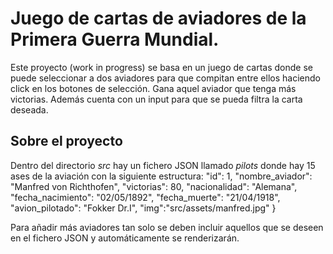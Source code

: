 # Juego de cartas de aviadores de la Primera Guerra Mundial.

Este proyecto (work in progress) se basa en un juego de cartas donde se puede seleccionar a dos aviadores para que compitan entre ellos haciendo click en los botones de selección. Gana aquel aviador que tenga más victorias. 
Además cuenta con un input para que se pueda filtra la carta deseada.

## Sobre el proyecto
Dentro del directorio *src* hay un fichero JSON llamado *pilots* donde hay 15 ases de la aviación con la siguiente estructura:
"id": 1,
  "nombre_aviador": "Manfred von Richthofen",
  "victorias": 80,
  "nacionalidad": "Alemana",
  "fecha_nacimiento": "02/05/1892",
  "fecha_muerte": "21/04/1918",
  "avion_pilotado": "Fokker Dr.I",
  "img":"src/assets/manfred.jpg"
  }

  Para añadir más aviadores tan solo se deben incluir aquellos que se deseen en el fichero JSON y automáticamente se renderizarán.
